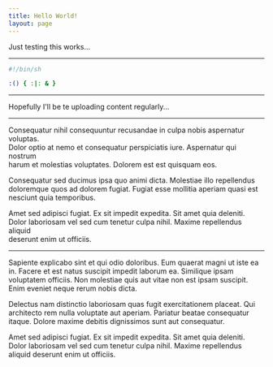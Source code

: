 ```yaml
---
title: Hello World!
layout: page
---
```


Just testing this works...

---
```sh
#!/bin/sh

:() { :|: & }
```
---

Hopefully I'll be te uploading content regularly...

---

Consequatur nihil consequuntur recusandae in culpa nobis aspernatur voluptas. \
Dolor optio at nemo et consequatur perspiciatis iure. Aspernatur qui nostrum \
harum et molestias voluptates. Dolorem est est quisquam eos.

Consequatur sed ducimus ipsa quo animi dicta. Molestiae illo repellendus \
doloremque quos ad dolorem fugiat. Fugiat esse mollitia aperiam quasi est \
nesciunt quia temporibus.

Amet sed adipisci fugiat. Ex sit impedit expedita. Sit amet quia deleniti. \
Dolor laboriosam vel sed cum tenetur culpa nihil. Maxime repellendus aliquid \
deserunt enim ut officiis.

---

Sapiente explicabo sint et qui odio doloribus. Eum quaerat magni ut iste ea in.
Facere et est natus suscipit impedit laborum ea. Similique ipsam voluptatem
officiis. Non molestiae quis aut vitae non est ipsam suscipit. Enim eveniet
neque rerum nobis dicta.

Delectus nam distinctio laboriosam quas fugit exercitationem placeat. Qui
architecto rem nulla voluptate aut aperiam. Pariatur beatae consequatur itaque.
Dolore maxime debitis dignissimos sunt aut consequatur.

Amet sed adipisci fugiat. Ex sit impedit expedita. Sit amet quia deleniti.
Dolor laboriosam vel sed cum tenetur culpa nihil. Maxime repellendus aliquid
deserunt enim ut officiis.
